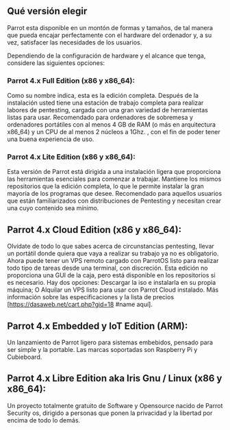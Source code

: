 ## Qué versión elegir

Parrot esta disponible en un montón de formas y tamaños, de tal manera que pueda encajar perfectamente con el hardware del ordenador y, a su vez, satisfacer las necesidades de los usuarios.

Dependiendo de la configuración de hardware y el alcance que tenga, considere las siguientes opciones:

### Parrot 4.x Full Edition (x86 y x86_64):
Como su nombre indica, esta es la edición completa. Después de la instalación usted tiene una estación de trabajo completa para realizar labores de pentesting, cargada con una gran variedad de herramientas listas para usar.  Recomendado para ordenadores de sobremesa y ordenadores portátiles con al menos 4 GB de RAM (o más en arquitectura x86_64) y un CPU de al menos 2 núcleos a 1Ghz. , con el fin de poder tener una buena experiencia de uso.

### Parrot 4.x Lite Edition (x86 y x86_64):
Esta versión de Parrot está dirigida a una instalación ligera que proporciona las herramientas esenciales para comenzar a trabajar. Mantiene los mismos repositorios que la edición completa, lo que le permite instalar la gran mayoría de los programas que desee. Recomendado para aquellos usuarios que están familiarizados con distribuciones de Pentesting y necesitan crear una cuyo contenido sea mínimo.

## Parrot 4.x Cloud Edition (x86 y x86_64): 
Olvídate de todo lo que sabes acerca de circunstancias pentesting, llevar un portátil donde quiera que vaya a realizar su trabajo ya no es obligatorio. Ahora puede tener un VPS remoto cargado con ParrotOS listo para realizar todo tipo de tareas desde una terminal, con discreción. Esta edición no proporciona una GUI de la caja, pero está disponible en los repositorios si es necesario. Hay dos opciones: Descargar la iso e instalarla en su propia máquina; O Alquilar un VPS listo para usar con Parrot Cloud instalado. Más información sobre las especificaciones y la lista de precios [https://dasaweb.net/cart.php?gid=18 #name aquí].

## Parrot 4.x Embedded y IoT Edition (ARM):
Un lanzamiento de Parrot ligero para sistemas embebidos, pensado para ser simple y la portable. Las marcas soportadas son Raspberry Pi y Cubieboard.

## Parrot 4.x Libre Edition aka Iris Gnu / Linux (x86 y x86_64):
Un proyecto totalmente gratuito de Software y Opensource nacido de Parrot Security os, dirigido a personas que ponen la privacidad y la libertad por encima de todo lo demás.

